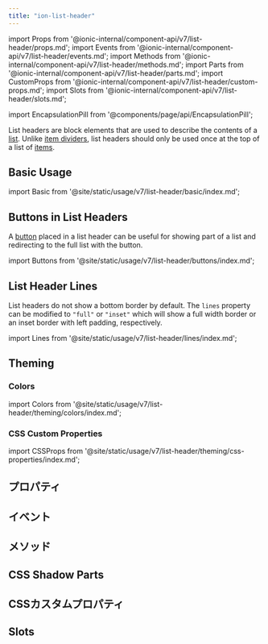 ```yaml
---
title: "ion-list-header"
---
```

import Props from '@ionic-internal/component-api/v7/list-header/props.md';
import Events from '@ionic-internal/component-api/v7/list-header/events.md';
import Methods from '@ionic-internal/component-api/v7/list-header/methods.md';
import Parts from '@ionic-internal/component-api/v7/list-header/parts.md';
import CustomProps from '@ionic-internal/component-api/v7/list-header/custom-props.md';
import Slots from '@ionic-internal/component-api/v7/list-header/slots.md';

import EncapsulationPill from '@components/page/api/EncapsulationPill';

<EncapsulationPill type="shadow" />


List headers are block elements that are used to describe the contents of a [list](./list). Unlike [item dividers](./item-divider), list headers should only be used once at the top of a list of [items](./item).

## Basic Usage

import Basic from '@site/static/usage/v7/list-header/basic/index.md';

<Basic />


## Buttons in List Headers

A [button](./button) placed in a list header can be useful for showing part of a list and redirecting to the full list with the button.

import Buttons from '@site/static/usage/v7/list-header/buttons/index.md';

<Buttons />


## List Header Lines

List headers do not show a bottom border by default. The `lines` property can be modified to `"full"` or `"inset"` which will show a full width border or an inset border with left padding, respectively.

import Lines from '@site/static/usage/v7/list-header/lines/index.md';

<Lines />

## Theming

### Colors

import Colors from '@site/static/usage/v7/list-header/theming/colors/index.md';

<Colors />

### CSS Custom Properties

import CSSProps from '@site/static/usage/v7/list-header/theming/css-properties/index.md';

<CSSProps />



## プロパティ
<Props />

## イベント
<Events />

## メソッド
<Methods />

## CSS Shadow Parts
<Parts />

## CSSカスタムプロパティ
<CustomProps />

## Slots
<Slots />

